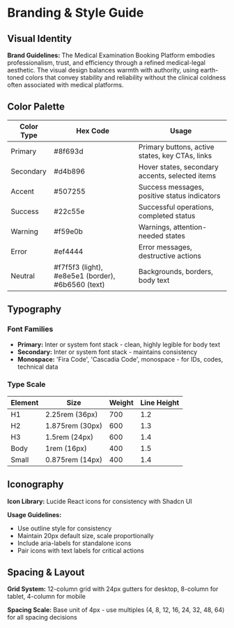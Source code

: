 # Branding & Style Guide

## Visual Identity

**Brand Guidelines:** The Medical Examination Booking Platform embodies professionalism, trust, and efficiency through a refined medical-legal aesthetic. The visual design balances warmth with authority, using earth-toned colors that convey stability and reliability without the clinical coldness often associated with medical platforms.

## Color Palette

| Color Type | Hex Code | Usage |
|------------|----------|--------|
| Primary | #8f693d | Primary buttons, active states, key CTAs, links |
| Secondary | #d4b896 | Hover states, secondary accents, selected items |
| Accent | #507255 | Success messages, positive status indicators |
| Success | #22c55e | Successful operations, completed status |
| Warning | #f59e0b | Warnings, attention-needed states |
| Error | #ef4444 | Error messages, destructive actions |
| Neutral | #f7f5f3 (light), #e8e5e1 (border), #6b6560 (text) | Backgrounds, borders, body text |

## Typography

### Font Families
- **Primary:** Inter or system font stack - clean, highly legible for body text
- **Secondary:** Inter or system font stack - maintains consistency
- **Monospace:** 'Fira Code', 'Cascadia Code', monospace - for IDs, codes, technical data

### Type Scale
| Element | Size | Weight | Line Height |
|---------|------|--------|-------------|
| H1 | 2.25rem (36px) | 700 | 1.2 |
| H2 | 1.875rem (30px) | 600 | 1.3 |
| H3 | 1.5rem (24px) | 600 | 1.4 |
| Body | 1rem (16px) | 400 | 1.5 |
| Small | 0.875rem (14px) | 400 | 1.4 |

## Iconography

**Icon Library:** Lucide React icons for consistency with Shadcn UI

**Usage Guidelines:** 
- Use outline style for consistency
- Maintain 20px default size, scale proportionally
- Include aria-labels for standalone icons
- Pair icons with text labels for critical actions

## Spacing & Layout

**Grid System:** 12-column grid with 24px gutters for desktop, 8-column for tablet, 4-column for mobile

**Spacing Scale:** Base unit of 4px - use multiples (4, 8, 12, 16, 24, 32, 48, 64) for all spacing decisions
